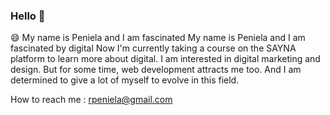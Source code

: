 ### Hello 👋
😄 My name is Peniela and I am fascinated 
My name is Peniela and I am fascinated by digital
Now I'm currently taking a course on the SAYNA platform to learn more about digital.
I am interested in digital marketing and design. But for some time, web development attracts me too. 
And I am determined to give a lot of myself to evolve in this field. 

How to reach me : rpeniela@gmail.com
